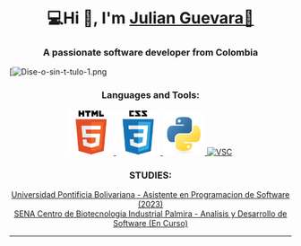 <h1 align="center">💻Hi 👋, I'm <a href="" target="blank">
Julian Guevara🏀</a></h1>
<h3 align="center">A passionate software developer from Colombia</h3>

[![Dise-o-sin-t-tulo-1.png]()


<h3 align="center">Languages and Tools:</h3>
<p align="center">
     <a href="https://www.w3.org/html/" target="_blank" title ="html"> <img
            src="https://raw.githubusercontent.com/devicons/devicon/master/icons/html5/html5-original-wordmark.svg"
            alt="html5" width="80" height="80" /> </a>
    <a href="https://www.w3schools.com/css/" target="_blank" title ="CSS">
        <img src="https://raw.githubusercontent.com/devicons/devicon/master/icons/css3/css3-original-wordmark.svg"
            alt="css3" width="80" height="80" /> </a>
    <a href="https://www.python.org" target="_blank" title ="Python"> <img
            src="https://raw.githubusercontent.com/devicons/devicon/master/icons/python/python-original.svg"
            alt="python" width="75" height="75" /> </a>
    <a href="https://code.visualstudio.com" target="_blank" title ="VSC"> <img
            src="https://upload.wikimedia.org/wikipedia/commons/9/9a/Visual_Studio_Code_1.35_icon.svg"
            alt="VSC" width="70" height="70" /> </a>

</p>


<h3 align="center">STUDIES:</h3>



<p align="center"  target="_blank">
    <a href="https://www.upb.edu.co/es/universidad/nuestro-campus/campus-palmira">Universidad Pontificia Bolivariana - Asistente en Programacion de Software (2023) <br></a>
    <a href="https://cbisenapalmira.blogspot.com/">SENA Centro de Biotecnologia Industrial Palmira - Analisis y Desarrollo de Software (En Curso)</a>


    
    
    
</p>


------

